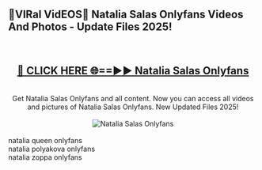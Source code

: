 <h2>🔴VIRal VidEOS🔴 Natalia Salas Onlyfans Videos And Photos - Update Files 2025!</h2>
<br>
<div align="center">
<h2><a href="https://virallinks.top/odZfE0" rel="nofollow">🔴 CLICK HERE 🌐==►► Natalia Salas Onlyfans</a></h2>
<br>
Get Natalia Salas Onlyfans and all content. Now you can access all videos and pictures of Natalia Salas Onlyfans. New Updated Files 2025!
<br>
<br>
<a href="https://virallinks.top/odZfE0" rel="nofollow" data-target="animated-image.originalLink"><img src="https://i.imgur.com/dJHk4Zq.gif)" alt="Natalia Salas Onlyfans" style="max-width: 100%; display: inline-block;" data-target="animated-image.originalImage"></a>
</div>
<br>
natalia queen onlyfans<br>
natalia polyakova onlyfans<br>
natalia zoppa onlyfans